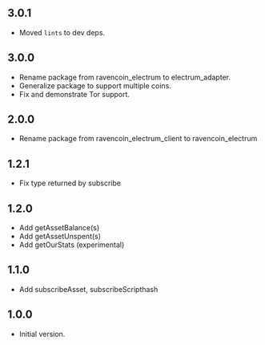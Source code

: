 ## 3.0.1

- Moved `lints` to dev deps.

## 3.0.0

- Rename package from ravencoin_electrum to electrum_adapter.
- Generalize package to support multiple coins.
- Fix and demonstrate Tor support.

## 2.0.0

- Rename package from ravencoin_electrum_client to ravencoin_electrum

## 1.2.1

- Fix type returned by subscribe

## 1.2.0
- Add getAssetBalance(s)
- Add getAssetUnspent(s)
- Add getOurStats (experimental)

## 1.1.0
- Add subscribeAsset, subscribeScripthash

## 1.0.0
- Initial version.
